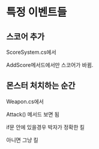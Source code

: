# 특정 이벤트들
## 스코어 추가
ScoreSystem.cs에서

AddScore메서드에서만 스코어가 바뀜.

## 몬스터 처치하는 순간
Weapon.cs에서

Attack() 메서드 보면 됨

if문 안에 있을경우 박자가 정확한 킬

아니면 그냥 킬

